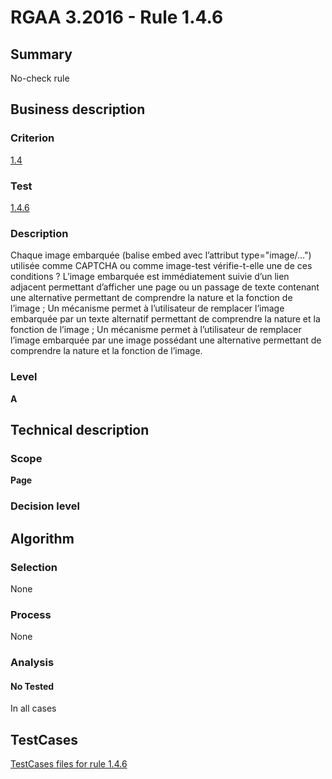 # RGAA 3.2016 - Rule 1.4.6

## Summary
No-check rule


## Business description

### Criterion
[1.4](http://references.modernisation.gouv.fr/rgaa-accessibilite/criteres.html#crit-1-4)

### Test
[1.4.6](http://references.modernisation.gouv.fr/rgaa-accessibilite/criteres.html#test-1-4-6)

### Description
Chaque image embarquée (balise embed avec l’attribut type="image/…") utilisée comme CAPTCHA ou comme image-test vérifie-t-elle une de ces conditions ? L’image embarquée est immédiatement suivie d’un lien adjacent permettant d’afficher une page ou un passage de texte contenant une alternative permettant de comprendre la nature et la fonction de l’image ; Un mécanisme permet à l’utilisateur de remplacer l’image embarquée par un texte alternatif permettant de comprendre la nature et la fonction de l’image ; Un mécanisme permet à l’utilisateur de remplacer l’image embarquée par une image possédant une alternative permettant de comprendre la nature et la fonction de l’image.

### Level
**A**


## Technical description

### Scope
**Page**

### Decision level


## Algorithm

### Selection
None

### Process
None

### Analysis

#### No Tested
In all cases


##  TestCases

[TestCases files for rule 1.4.6](https://github.com/Asqatasun/Asqatasun/tree/RGAA_3.2016/rules/rules-rgaa3.2016/src/test/resources/testcases/rgaa32016/Rgaa32016Rule010406/)


